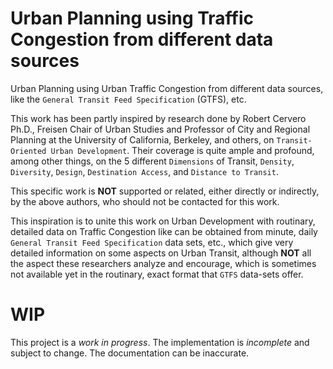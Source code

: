 # Urban Planning using Traffic Congestion from different data sources

Urban Planning using Urban Traffic Congestion from different data sources, like the
`General Transit Feed Specification` (GTFS), etc.

This work has been partly inspired by research done by Robert Cervero Ph.D., Freisen
Chair of Urban Studies and Professor of City and Regional Planning at the University
of California, Berkeley, and others, on `Transit-Oriented Urban Development`. Their
coverage is quite ample and profound, among other things, on the 5 different
`Dimensions` of Transit, `Density`, `Diversity`, `Design`, `Destination Access`, and
`Distance to Transit`.

This specific work is **NOT** supported or related, either directly or indirectly, by
the above authors, who should not be contacted for this work.

This inspiration is to unite this work on Urban Development with routinary, detailed
data on Traffic Congestion like can be obtained from minute, daily `General Transit Feed
Specification` data sets, etc., which give very detailed information on some aspects on
Urban Transit, although **NOT** all the aspect these researchers analyze and encourage,
which is sometimes not available yet in the routinary, exact format that `GTFS`
data-sets offer.

# WIP

This project is a *work in progress*. The implementation is *incomplete* and
subject to change. The documentation can be inaccurate.


